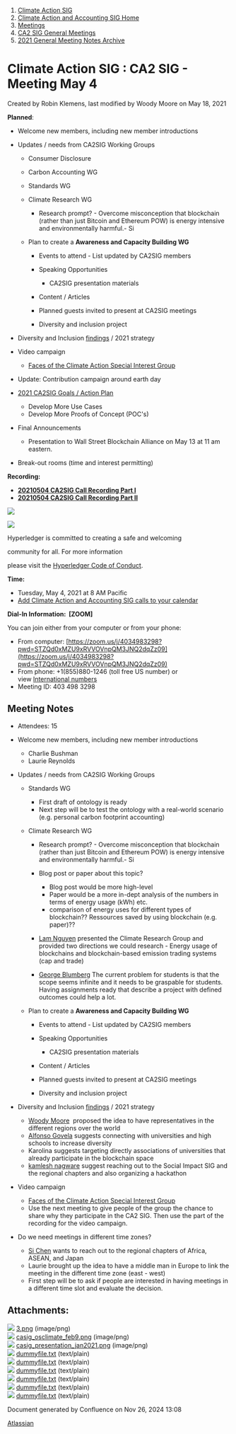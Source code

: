 1. [Climate Action SIG](index.html)
2. [Climate Action and Accounting SIG Home](Climate-Action-and-Accounting-SIG-Home_19005445.html)
3. [Meetings](Meetings_19005583.html)
4. [CA2 SIG General Meetings](CA2-SIG-General-Meetings_19006785.html)
5. [2021 General Meeting Notes Archive](2021-General-Meeting-Notes-Archive_19006648.html)

# Climate Action SIG : CA2 SIG - Meeting May 4

Created by Robin Klemens, last modified by Woody Moore on May 18, 2021

**Planned**:

- Welcome new members, including new member introductions
- Updates / needs from CA2SIG Working Groups
  
  - Consumer Disclosure
  - Carbon Accounting WG
  - Standards WG
  - Climate Research WG 
    
    - Research prompt? - Overcome misconception that blockchain (rather than just Bitcoin and Ethereum POW) is energy intensive and environmentally harmful.- Si
  - Plan to create a **Awareness and Capacity Building WG**
    
    - Events to attend - List updated by CA2SIG members
    - Speaking Opportunities
      
      - CA2SIG presentation materials
    - Content / Articles
    - Planned guests invited to present at CA2SIG meetings
    - Diversity and inclusion project
- Diversity and Inclusion [findings](https://lf-hyperledger.atlassian.net/wiki/display/DCI/DCI-WG+Recommendations+To+The+TSC+2020) / 2021 strategy
- Video campaign
  
  - [Faces of the Climate Action Special Interest Group](https://lf-hyperledger.atlassian.net/wiki/pages/viewpage.action?pageId=19007323)
- Update: Contribution campaign around earth day
- [2021 CA2SIG Goals / Action Plan](https://lf-hyperledger.atlassian.net/wiki/pages/viewpage.action?pageId=19007194)
  
  - Develop More Use Cases
  - Develop More Proofs of Concept (POC's)
- Final Announcements
  
  - Presentation to Wall Street Blockchain Alliance on May 13 at 11 am eastern.
- Break-out rooms (time and interest permitting)

**Recording:** 

- [**20210504 CA2SIG Call Recording Part I**](https://wiki.hyperledger.org/pages/viewpageattachments.action?pageId=51609722&preview=%2F51609722%2F51611786%2F20210504%20CA2SIG%20Call%20Recording%20Part%20I%20.mp4)
- [**20210504 CA2SIG Call Recording Part II**](#)

![](https://wiki.hyperledger.org/download/attachments/29034696/Antitrustnotice.png?version=1&modificationDate=1581695654000&api=v2)

![](https://wiki.hyperledger.org/download/attachments/2392771/welcome.png?version=2&modificationDate=1572450107000&api=v2)

Hyperledger is committed to creating a safe and welcoming

community for all. For more information

please visit the [Hyperledger Code of Conduct](https://lf-hyperledger.atlassian.net/wiki/spaces/HYP/pages/19595281/Hyperledger+Code+of+Conduct).

**Time:**

- Tuesday, May 4, 2021 at 8 AM Pacific
- [Add Climate Action and Accounting SIG calls to your calendar](https://lists.hyperledger.org/g/climate-sig/ics/invite.ics?repeatid=24572)

**Dial-In Information:  \[ZOOM]**

You can join either from your computer or from your phone:

- From computer: [https://zoom.us/j/4034983298?pwd=STZQd0xMZU9xRVVOVnpQM3JNQ2dqZz09](https://zoom.us/j/4034983298?pwd=STZQd0xMZU9xRVVOVnpQM3JNQ2dqZz09)
- From phone: +1(855)880-1246 (toll free US number) or view [International numbers](https://zoom.us/u/bAaJoyznp)
- Meeting ID: 403 498 3298

## **Meeting Notes**

- Attendees: 15
- Welcome new members, including new member introductions
  
  - Charlie Bushman
  - Laurie Reynolds
- Updates / needs from CA2SIG Working Groups
  
  - Standards WG
    
    - First draft of ontology is ready
    - Next step will be to test the ontology with a real-world scenario (e.g. personal carbon footprint accounting)
  - Climate Research WG 
    
    - Research prompt? - Overcome misconception that blockchain (rather than just Bitcoin and Ethereum POW) is energy intensive and environmentally harmful.- Si
    - Blog post or paper about this topic?
      
      - Blog post would be more high-level
      - Paper would be a more in-dept analysis of the numbers in terms of energy usage (kWh) etc.
      - comparison of energy uses for different types of blockchain?? Ressources saved by using blockchain (e.g. paper)??
    - [Lam Nguyen](https://lf-hyperledger.atlassian.net/wiki/people/712020:61b84c88-58c9-4599-a9a5-6da98840b618?ref=confluence) presented the Climate Research Group and provided two directions we could research - Energy usage of blockchains and blockchain-based emission trading systems (cap and trade)
    - [George Blumberg](https://lf-hyperledger.atlassian.net/wiki/people/712020:447b7254-1a25-43d8-bcd6-7a4df42c7bc6?ref=confluence) The current problem for students is that the scope seems infinite and it needs to be graspable for students. Having assignments ready that describe a project with defined outcomes could help a lot.
  - Plan to create a **Awareness and Capacity Building WG**
    
    - Events to attend - List updated by CA2SIG members
    - Speaking Opportunities
      
      - CA2SIG presentation materials
    - Content / Articles
    - Planned guests invited to present at CA2SIG meetings
    - Diversity and inclusion project
- Diversity and Inclusion [findings](https://lf-hyperledger.atlassian.net/wiki/display/DCI/DCI-WG+Recommendations+To+The+TSC+2020) / 2021 strategy
  
  - [Woody Moore](https://lf-hyperledger.atlassian.net/wiki/people/70121:310f5eae-a11b-435a-ae52-42b0a796fe0b?ref=confluence)  proposed the idea to have representatives in the different regions over the world
  - [Alfonso Govela](https://lf-hyperledger.atlassian.net/wiki/people/712020:8cbeb593-dd1b-4b43-a966-913564f1575a?ref=confluence) suggests connecting with universities and high schools to increase diversity
  - Karolina suggests targeting directly associations of universities that already participate in the blockchain space
  - [kamlesh nagware](https://lf-hyperledger.atlassian.net/wiki/people/557058:8e1fc425-f938-4b39-ad13-9cd8b0ddde52?ref=confluence) suggest reaching out to the Social Impact SIG and the regional chapters and also organizing a hackathon
- Video campaign
  
  - [Faces of the Climate Action Special Interest Group](https://lf-hyperledger.atlassian.net/wiki/pages/viewpage.action?pageId=19007323)
  - Use the next meeting to give people of the group the chance to share why they participate in the CA2 SIG. Then use the part of the recording for the video campaign.
- Do we need meetings in different time zones?
  
  - [Si Chen](https://lf-hyperledger.atlassian.net/wiki/people/557058:c49c10c4-25bf-4187-b582-b521c3c33223?ref=confluence) wants to reach out to the regional chapters of Africa, ASEAN, and Japan
  - Laurie brought up the idea to have a middle man in Europe to link the meeting in the different time zone (east - west)
  - First step will be to ask if people are interested in having meetings in a different time slot and evaluate the decision.

## Attachments:

![](images/icons/bullet_blue.gif) [3.png](attachments/19007280/19007281.png) (image/png)  
![](images/icons/bullet_blue.gif) [casig\_osclimate\_feb9.png](attachments/19007280/19007285.png) (image/png)  
![](images/icons/bullet_blue.gif) [casig\_presentation\_jan2021.png](attachments/19007280/19007286.png) (image/png)  
![](images/icons/bullet_blue.gif) [dummyfile.txt](attachments/19007280/19007282.txt) (text/plain)  
![](images/icons/bullet_blue.gif) [dummyfile.txt](attachments/19007280/19007283.txt) (text/plain)  
![](images/icons/bullet_blue.gif) [dummyfile.txt](attachments/19007280/19007284.txt) (text/plain)  
![](images/icons/bullet_blue.gif) [dummyfile.txt](attachments/19007280/19007287.txt) (text/plain)  
![](images/icons/bullet_blue.gif) [dummyfile.txt](attachments/19007280/19007436.txt) (text/plain)  
![](images/icons/bullet_blue.gif) [dummyfile.txt](attachments/19007280/19007604.txt) (text/plain)

Document generated by Confluence on Nov 26, 2024 13:08

[Atlassian](http://www.atlassian.com/)
